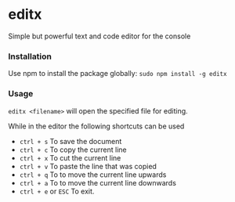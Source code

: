 # editx
Simple but powerful text and code editor for the console

### Installation
Use npm to install the package globally: `sudo npm install -g editx`

### Usage
`editx <filename>` will open the specified file for editing.

While in the editor the following shortcuts can be used

* `ctrl + s` To save the document
* `ctrl + c` To copy the current line
* `ctrl + x` To cut the current line
* `ctrl + v` To paste the line that was copied
* `ctrl + q` To to move the current line upwards
* `ctrl + a` To to move the current line downwards
* `ctrl + e` or `ESC` To exit.
